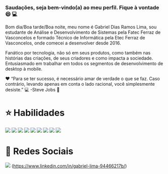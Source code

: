 ### Saudações, seja bem-vindo(a) ao meu perfil. Fique à vontade :smile: :computer:
Bom dia/Boa tarde/Boa noite, meu nome é Gabriel Dias Ramos Lima, sou estudante de Análise e Desenvolvimento de Sistemas pela Fatec Ferraz de Vasconcelos e formado Técnico de Informática pela Etec Ferraz de Vasconcelos, onde comecei a desenvolver desde 2016.

Fanático por tecnologia, não só em seus produtos, como também nas histórias das criações, de seus criadores e como impacta a sociedade. Entusiasmado em trabalhar em todos os segmentos de desenvolvimento de desktop à mobile.

:heart: “Para se ter sucesso, é necessário amar de verdade o que se faz. Caso contrário, levando apenas em conta o lado racional, você simplesmente desiste.” :computer:
-Steve Jobs :apple:

# :star: Habilidades
<img src="https://img.shields.io/badge/python-%233776AB.svg?&style=flat-square&logo=python&logoColor=white" /> <img src="https://img.shields.io/badge/html5%20-%23E34F26.svg?&style=for-the-badge&logo=html5&logoColor=white" /> <img src="https://img.shields.io/badge/css3%20-%231572B6.svg?&style=for-the-badge&logo=css3&logoColor=white" /> <img src="https://img.shields.io/badge/java-%23ED8B00.svg?&style=for-the-badge&logo=java&logoColor=white" /> <img src="https://img.shields.io/badge/kotlin-%230095D5.svg?&style=for-the-badge&logo=kotlin&logoColor=white" /> <img src="https://img.shields.io/badge/dart-%230175C2.svg?&style=for-the-badge&logo=dart&logoColor=white" /> <img src="https://img.shields.io/badge/Flutter%20-%2302569B.svg?&style=for-the-badge&logo=Flutter&logoColor=white" /> <img src="https://img.shields.io/badge/mysql-%2300f.svg?&style=for-the-badge&logo=mysql&logoColor=white" /> <img src="https://img.shields.io/badge/Microsoft%20Office-D83B01?logo=microsoft-office&logoColor=white&style=for-the-badge" />

# :iphone: Redes Sociais
<img src="https://img.shields.io/badge/linkedin-%230077B5.svg?&style=for-the-badge&logo=linkedin&logoColor=white" /> (https://www.linkedin.com/in/gabriel-lima-94466217b/)
